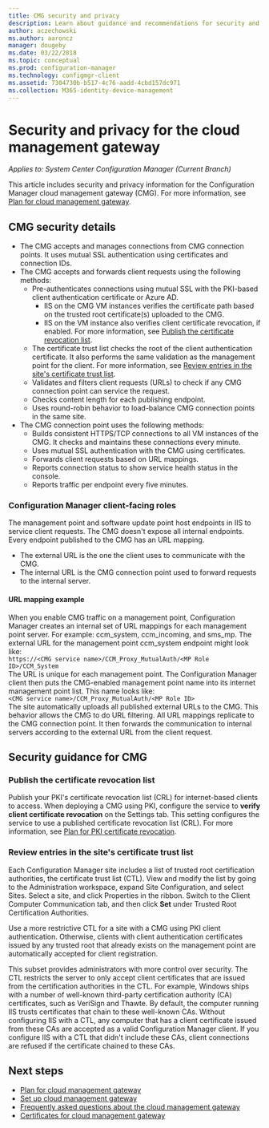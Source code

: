```yaml
---
title: CMG security and privacy
description: Learn about guidance and recommendations for security and privacy with the cloud management gateway.
author: aczechowski
ms.author: aaroncz
manager: dougeby
ms.date: 03/22/2018
ms.topic: conceptual
ms.prod: configuration-manager
ms.technology: configmgr-client
ms.assetid: 7304730b-b517-4c76-aadd-4cbd157dc971
ms.collection: M365-identity-device-management
---
```


# Security and privacy for the cloud management gateway

*Applies to: System Center Configuration Manager (Current Branch)*

This article includes security and privacy information for the Configuration Manager cloud management gateway (CMG). For more information, see [Plan for cloud management gateway](/sccm/core/clients/manage/cmg/plan-cloud-management-gateway).

## CMG security details
- The CMG accepts and manages connections from CMG connection points. It uses mutual SSL authentication using certificates and connection IDs.
- The CMG accepts and forwards client requests using the following methods:
    - Pre-authenticates connections using mutual SSL with the PKI-based client authentication certificate or Azure AD. 
	  - IIS on the CMG VM instances verifies the certificate path based on the trusted root certificate(s) uploaded to the CMG.
	  - IIS on the VM instance also verifies client certificate revocation, if enabled. For more information, see [Publish the certificate revocation list](#bkmk_crl).
    - The certificate trust list checks the root of the client authentication certificate. It also performs the same validation as the management point for the client. For more information, see [Review entries in the site's certificate trust list](#bkmk_ctl).
    - Validates and filters client requests (URLs) to check if any CMG connection point can service the request.  
    - Checks content length for each publishing endpoint.
    - Uses round-robin behavior to load-balance CMG connection points in the same site.
- The CMG connection point uses the following methods:
    - Builds consistent HTTPS/TCP connections to all VM instances of the CMG. It checks and maintains these connections every minute.
    - Uses mutual SSL authentication with the CMG using certificates.
    - Forwards client requests based on URL mappings.
    - Reports connection status to show service health status in the console.
    - Reports traffic per endpoint every five minutes.

### Configuration Manager client-facing roles
The management point and software update point host endpoints in IIS to service client requests. The CMG doesn't expose all internal endpoints. Every endpoint published to the CMG has an URL mapping.
  - The external URL is the one the client uses to communicate with the CMG.
  - The internal URL is the CMG connection point used to forward requests to the internal server.

#### URL mapping example
When you enable CMG traffic on a management point, Configuration Manager creates an internal set of URL mappings for each management point server. For example: ccm_system, ccm_incoming, and sms_mp. The external URL for the management point ccm_system endpoint might look like:  
`https://<CMG service name>/CCM_Proxy_MutualAuth/<MP Role ID>/CCM_System`  
The URL is unique for each management point. The Configuration Manager client then puts the CMG-enabled management point name into its internet management point list. This name looks like:  
`<CMG service name>/CCM_Proxy_MutualAuth/<MP Role ID>`  
The site automatically uploads all published external URLs to the CMG. This behavior allows the CMG to do URL filtering. All URL mappings replicate to the CMG connection point. It then forwards the communication to internal servers according to the external URL from the client request.



## Security guidance for CMG


<a name="bkmk_crl"></a>

### Publish the certificate revocation list

Publish your PKI's certificate revocation list (CRL) for internet-based clients to access. When deploying a CMG using PKI, configure the service to **verify client certificate revocation** on the Settings tab. This setting configures the service to use a published certificate revocation list (CRL). For more information, see [Plan for PKI certificate revocation](/sccm/core/plan-design/security/plan-for-security#BKMK_PlanningForCRLs).



<a name="bkmk_ctl"></a>

### Review entries in the site's certificate trust list
<!--503739-->
Each Configuration Manager site includes a list of trusted root certification authorities, the certificate trust list (CTL). View and modify the list by going to the Administration workspace, expand Site Configuration, and select Sites. Select a site, and click Properties in the ribbon. Switch to the Client Computer Communication tab, and then click **Set** under Trusted Root Certification Authorities.
 
Use a more restrictive CTL for a site with a CMG using PKI client authentication. Otherwise, clients with client authentication certificates issued by any trusted root that already exists on the management point are automatically accepted for client registration.

This subset provides administrators with more control over security. The CTL restricts the server to only accept client certificates that are issued from the certification authorities in the CTL. For example, Windows ships with a number of well-known third-party certification authority (CA) certificates, such as VeriSign and Thawte. By default, the computer running IIS trusts certificates that chain to these well-known CAs. Without configuring IIS with a CTL, any computer that has a client certificate issued from these CAs are accepted as a valid Configuration Manager client. If you configure IIS with a CTL that didn't include these CAs, client connections are refused if the certificate chained to these CAs. 


<!--486209-->


<!-- ## Privacy information for CMG -->


## Next steps

- [Plan for cloud management gateway](/sccm/core/clients/manage/cmg/plan-cloud-management-gateway)
- [Set up cloud management gateway](/sccm/core/clients/manage/cmg/setup-cloud-management-gateway)
- [Frequently asked questions about the cloud management gateway](/sccm/core/clients/manage/cmg/cloud-management-gateway-faq)
- [Certificates for cloud management gateway](/sccm/core/clients/manage/cmg/certificates-for-cloud-management-gateway)

